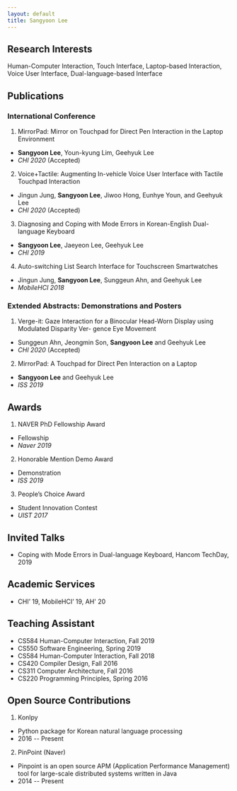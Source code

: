 ```yaml
---
layout: default
title: Sangyoon Lee
---
```


## Research Interests

Human-Computer Interaction, Touch Interface, Laptop-based Interaction, Voice User Interface, Dual-language-based Interface 


## Publications

### International Conference

1. MirrorPad: Mirror on Touchpad for Direct Pen Interaction in the Laptop Environment
  - **Sangyoon Lee**, Youn-kyung Lim, Geehyuk Lee
  - *CHI 2020* (Accepted)

2. Voice+Tactile: Augmenting In-vehicle Voice User Interface with Tactile Touchpad Interaction
  - Jingun Jung, **Sangyoon Lee**, Jiwoo Hong, Eunhye Youn, and Geehyuk Lee
  - *CHI 2020* (Accepted)

3. Diagnosing and Coping with Mode Errors in Korean-English Dual-language Keyboard
  - **Sangyoon Lee**, Jaeyeon Lee, Geehyuk Lee
  - *CHI 2019*

4. Auto-switching List Search Interface for Touchscreen Smartwatches
  - Jingun Jung, **Sangyoon Lee**, Sunggeun Ahn, and Geehyuk Lee
  - *MobileHCI 2018*


### Extended Abstracts: Demonstrations and Posters

1. Verge-it: Gaze Interaction for a Binocular Head-Worn Display using Modulated Disparity Ver- gence Eye Movement
  - Sunggeun Ahn, Jeongmin Son, **Sangyoon Lee** and Geehyuk Lee
  - *CHI 2020* (Accepted)

2. MirrorPad: A Touchpad for Direct Pen Interaction on a Laptop
  - **Sangyoon Lee** and Geehyuk Lee
  - *ISS 2019*

## Awards

1. NAVER PhD Fellowship Award
  - Fellowship
  - *Naver 2019*

2. Honorable Mention Demo Award
  - Demonstration
  - *ISS 2019*

3. People’s Choice Award
  - Student Innovation Contest
  - *UIST 2017*


## Invited Talks

- Coping with Mode Errors in Dual-language Keyboard, Hancom TechDay, 2019


## Academic Services

- CHI’ 19, MobileHCI’ 19, AH' 20


## Teaching Assistant

- CS584 Human-Computer Interaction, Fall 2019
- CS550 Software Engineering, Spring 2019
- CS584 Human-Computer Interaction, Fall 2018
- CS420 Compiler Design, Fall 2016
- CS311 Computer Architecture, Fall 2016
- CS220 Programming Principles, Spring 2016


## Open Source Contributions

1. Konlpy
  - Python package for Korean natural language processing
  - 2016 -- Present
2. PinPoint (Naver)
  - Pinpoint is an open source APM (Application Performance Management) tool for large-scale distributed systems written in Java
  - 2014 -- Present
